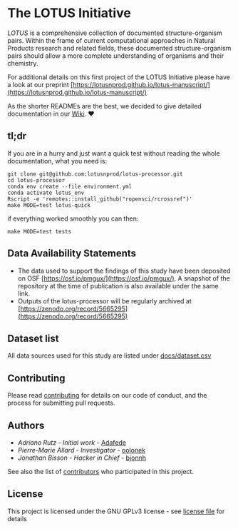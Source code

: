 # The LOTUS Initiative

*LOTUS* is a comprehensive collection of documented structure-organism pairs.
Within the frame of current computational approaches in Natural Products research and related fields, 
these documented structure-organism pairs should allow a more complete understanding of organisms and their chemistry.

For additional details on this first project of the LOTUS Initiative please have a look at our preprint [https://lotusnprod.github.io/lotus-manuscript/](https://lotusnprod.github.io/lotus-manuscript/)

As the shorter READMEs are the best, we decided to give detailed documentation in our [Wiki](https://github.com/lotusnprod/lotus-processor/wiki). ❤️

## tl;dr

If you are in a hurry and just want a quick test without reading the whole documentation, what you need is:

```
git clone git@github.com:lotusnprod/lotus-processor.git
cd lotus-processor
conda env create --file environment.yml
conda activate lotus_env
Rscript -e 'remotes::install_github("ropensci/rcrossref")'
make MODE=test lotus-quick
```

if everything worked smoothly you can then:

```
make MODE=test tests
```

## Data Availability Statements

- The data used to support the findings of this study have been deposited on OSF [https://osf.io/pmgux/](https://osf.io/pmgux/).
A snapshot of the repository at the time of publication is also available under the same link.
- Outputs of the lotus-processor will be regularly archived at [https://zenodo.org/record/5665295](https://zenodo.org/record/5665295)


## Dataset list

All data sources used for this study are listed under [docs/dataset.csv](docs/dataset.csv)

## Contributing

Please read [contributing](CONTRIBUTING.md) for details on our code of conduct, and the process for submitting pull requests.

## Authors

- *Adriano Rutz* - _Initial work_ - [Adafede](https://github.com/Adafede)
- *Pierre-Marie Allard* - _Investigator_ - [oolonek](https://github.com/oolonek)
- *Jonathan Bisson* - _Hacker in Chief_ - [bjonnh](https://github.com/bjonnh)

See also the list of [contributors](https://github.com/lotusnprod/lotus-processor/-/project_members) who participated in this project.

## License

This project is licensed under the GNU GPLv3 license - see [license file](LICENSE.md) for details
